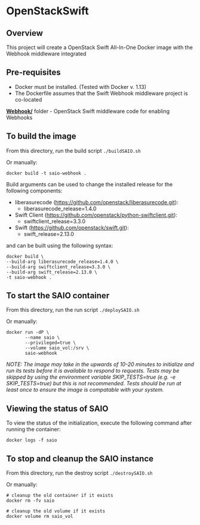 # OpenStackSwift #
## Overview ##

This project will create a OpenStack Swift All-In-One Docker image with the Webhook middleware integrated

## Pre-requisites ##
 - Docker must be installed. (Tested with Docker v. 1.13)
 - The Dockerfile assumes that the Swift Webhook middleware project is co-located

**[Webhook/](./Webhook/)** folder - OpenStack Swift middleware code for enabling Webhooks

## To build the image ##
From this directory, run the build script `./buildSAIO.sh`

Or manually:
```
docker build -t saio-webhook .
```

Build arguments can be used to change the installed release for the following components:
 - liberasurecode (https://github.com/openstack/liberasurecode.git):
    - liberasurecode_release=1.4.0
 - Swift Client (https://github.com/openstack/python-swiftclient.git):
    - swiftclient_release=3.3.0
 - Swift (https://github.com/openstack/swift.git):
    - swift_release=2.13.0

and can be built using the following syntax:
 ```
 docker build \
 --build-arg liberasurecode_release=1.4.0 \
 --build-arg swiftclient_release=3.3.0 \
 --build-arg swift_release=2.13.0 \
 -t saio-webhook .
 ```

## To start the SAIO container ##
From this directory, run the run script `./deploySAIO.sh`

Or manually:
```
docker run -dP \
       --name saio \
       --privileged=true \
       --volume saio_vol:/srv \
       saio-webhook
```

*NOTE: The image may take in the upwards of 10-20 minutes to initialize and run its tests before it is available to respond to requests. Tests may be skipped by using the environment variable SKIP_TESTS=true (e.g. -e SKIP_TESTS=true) but this is not recommended. Tests should be run at least once to ensure the image is compatable with your system.*

## Viewing the status of SAIO ##
To view the status of the initialization, execute the following command after running the container:
```
docker logs -f saio
```

## To stop and cleanup the SAIO instance ##
From this directory, run the destroy script `./destroySAIO.sh`

Or manually:
```
# cleanup the old container if it exists
docker rm -fv saio

# cleanup the old volume if it exists
docker volume rm saio_vol
```
